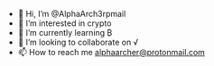 - 👋 Hi, I’m @AlphaArch3rpmail
- 👀 I’m interested in crypto
- 🌱 I’m currently learning ₿
- 💞️ I’m looking to collaborate on √
- 📫 How to reach me alphaarcher@protonmail.com
<!---
AlphaArch3rpmail/AlphaArch3rpmail is a ✨ special ✨ repository because its `README.md` (this file) appears on your GitHub profile.
You can click the Preview link to take a look at your changes.
--->
